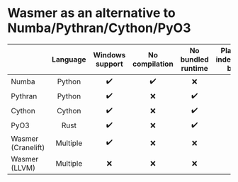 # Wasmer as an alternative to Numba/Pythran/Cython/PyO3

||Language|Windows support|No compilation|No bundled runtime|Platform-independent builds|Small deployment|Just worked|Performance|
| :-- | :-: | :-: | :-: | :-: | :-: | :-: | :-: | :-: |
|Numba|Python|✔️|✔️|❌|✔️|✔️|⚠|⚠|️
|Pythran|Python|✔️|❌|✔️|❌|⚠️|❌|✔|
|Cython|Cython|✔️|❌|✔️|❌|⚠️|✔|✔|
|PyO3|Rust|✔️|❌|✔️|❌|❌|✔|✔|
|Wasmer (Cranelift)|Multiple|✔️|❌|❌|✔️|✔|✔|❌|
|Wasmer (LLVM)|Multiple|❌|❌|❌|✔️|✔|✔|✔|